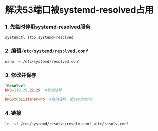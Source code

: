 # 解决53端口被systemd-resolved占用

### 1. 先临时停用systemd-resolved服务
```bash
systemctl stop systemd-resolved
```

### 2. 编辑`/etc/systemd/resolved.conf`
```bash
nano -w /etc/systemd/resolved.conf
```

### 3. 修改并保存
```conf
[Resolve]
DNS=119.29.29.29  #取消注释
...
DNSStubListener=no  #取消注释，把yes改为no
```

### 4. 链接
```bash
ln -sf /run/systemd/resolve/resolv.conf /etc/resolv.conf
```